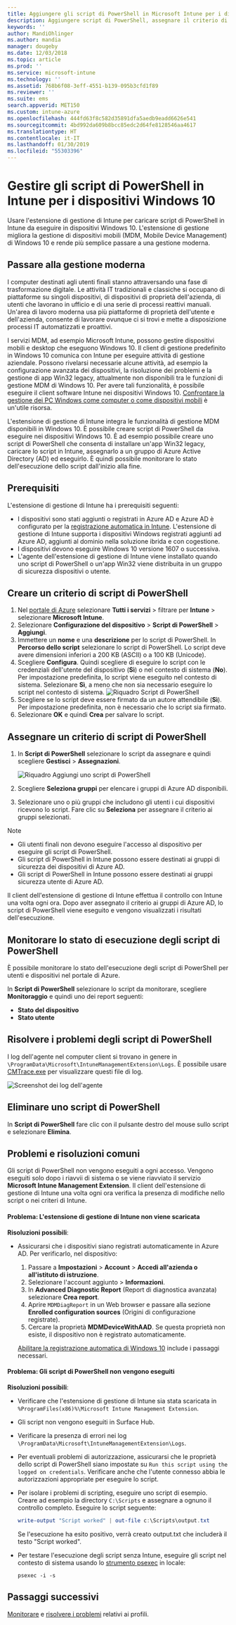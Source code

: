 ```yaml
---
title: Aggiungere gli script di PowerShell in Microsoft Intune per i dispositivi Windows 10 - Azure | Microsoft Docs
description: Aggiungere script di PowerShell, assegnare il criterio di script ai gruppi di Azure Active Directory, usare i report per monitorare gli script e ottenere informazioni sui passaggi necessari per eliminare gli script aggiunti ai dispositivi Windows 10 in Microsoft Intune. Vedere anche alcuni problemi e risoluzioni comuni.
keywords: ''
author: MandiOhlinger
ms.author: mandia
manager: dougeby
ms.date: 12/03/2018
ms.topic: article
ms.prod: ''
ms.service: microsoft-intune
ms.technology: ''
ms.assetid: 768b6f08-3eff-4551-b139-095b3cfd1f89
ms.reviewer: ''
ms.suite: ems
search.appverid: MET150
ms.custom: intune-azure
ms.openlocfilehash: 444fd63f8c582d35891dfa5aedb9eadd6626e541
ms.sourcegitcommit: 4bd992da609b8bcc85edc2d64fe8128546aa4617
ms.translationtype: HT
ms.contentlocale: it-IT
ms.lasthandoff: 01/30/2019
ms.locfileid: "55303396"
---
```

# <a name="manage-powershell-scripts-in-intune-for-windows-10-devices"></a>Gestire gli script di PowerShell in Intune per i dispositivi Windows 10

Usare l'estensione di gestione di Intune per caricare script di PowerShell in Intune da eseguire in dispositivi Windows 10. L'estensione di gestione migliora la gestione di dispositivi mobili (MDM, Mobile Device Management) di Windows 10 e rende più semplice passare a una gestione moderna.

## <a name="moving-to-modern-management"></a>Passare alla gestione moderna

I computer destinati agli utenti finali stanno attraversando una fase di trasformazione digitale. Le attività IT tradizionali e classiche si occupano di piattaforme su singoli dispositivi, di dispositivi di proprietà dell'azienda, di utenti che lavorano in ufficio e di una serie di processi reattivi manuali. Un'area di lavoro moderna usa più piattaforme di proprietà dell'utente e dell'azienda, consente di lavorare ovunque ci si trovi e mette a disposizione processi IT automatizzati e proattivi.

I servizi MDM, ad esempio Microsoft Intune, possono gestire dispositivi mobili e desktop che eseguono Windows 10. Il client di gestione predefinito in Windows 10 comunica con Intune per eseguire attività di gestione aziendale. Possono rivelarsi necessarie alcune attività, ad esempio la configurazione avanzata dei dispositivi, la risoluzione dei problemi e la gestione di app Win32 legacy, attualmente non disponibili tra le funzioni di gestione MDM di Windows 10. Per avere tali funzionalità, è possibile eseguire il client software Intune nei dispositivi Windows 10. [Confrontare la gestione dei PC Windows come computer o come dispositivi mobili](pc-management-comparison.md) è un'utile risorsa.

L'estensione di gestione di Intune integra le funzionalità di gestione MDM disponibili in Windows 10. È possibile creare script di PowerShell da eseguire nei dispositivi Windows 10. È ad esempio possibile creare uno script di PowerShell che consenta di installare un'app Win32 legacy, caricare lo script in Intune, assegnarlo a un gruppo di Azure Active Directory (AD) ed eseguirlo. È quindi possibile monitorare lo stato dell'esecuzione dello script dall'inizio alla fine.

## <a name="prerequisites"></a>Prerequisiti

L'estensione di gestione di Intune ha i prerequisiti seguenti:

- I dispositivi sono stati aggiunti o registrati in Azure AD e Azure AD è configurato per la [registrazione automatica in Intune](windows-enroll.md#enable-windows-10-automatic-enrollment). L'estensione di gestione di Intune supporta i dispositivi Windows registrati aggiunti ad Azure AD, aggiunti al dominio nella soluzione ibrida e con cogestione.
- I dispositivi devono eseguire Windows 10 versione 1607 o successiva.
- L'agente dell'estensione di gestione di Intune viene installato quando uno script di PowerShell o un'app Win32 viene distribuita in un gruppo di sicurezza dispositivi o utente.

## <a name="create-a-powershell-script-policy"></a>Creare un criterio di script di PowerShell 

1. Nel [portale di Azure](https://portal.azure.com) selezionare **Tutti i servizi** > filtrare per **Intune** > selezionare **Microsoft Intune**.
2. Selezionare **Configurazione del dispositivo** > **Script di PowerShell** > **Aggiungi**.
3. Immettere un **nome** e una **descrizione** per lo script di PowerShell. In **Percorso dello script** selezionare lo script di PowerShell. Lo script deve avere dimensioni inferiori a 200 KB (ASCII) o a 100 KB (Unicode).
4. Scegliere **Configura**. Quindi scegliere di eseguire lo script con le credenziali dell'utente del dispositivo (**Sì**) o nel contesto di sistema (**No**). Per impostazione predefinita, lo script viene eseguito nel contesto di sistema. Selezionare **Sì**, a meno che non sia necessario eseguire lo script nel contesto di sistema. 
  ![Riquadro Script di PowerShell](./media/mgmt-extension-add-script.png)
5. Scegliere se lo script deve essere firmato da un autore attendibile (**Sì**). Per impostazione predefinita, non è necessario che lo script sia firmato. 
6. Selezionare **OK** e quindi **Crea** per salvare lo script.

## <a name="assign-a-powershell-script-policy"></a>Assegnare un criterio di script di PowerShell

1. In **Script di PowerShell** selezionare lo script da assegnare e quindi scegliere **Gestisci** > **Assegnazioni**.

    ![Riquadro Aggiungi uno script di PowerShell](./media/mgmt-extension-assignments.png)

2. Scegliere **Seleziona gruppi** per elencare i gruppi di Azure AD disponibili. 
3. Selezionare uno o più gruppi che includono gli utenti i cui dispositivi ricevono lo script. Fare clic su **Seleziona** per assegnare il criterio ai gruppi selezionati.

> [!NOTE]
> - Gli utenti finali non devono eseguire l'accesso al dispositivo per eseguire gli script di PowerShell.
> - Gli script di PowerShell in Intune possono essere destinati ai gruppi di sicurezza dei dispositivi di Azure AD.
> - Gli script di PowerShell in Intune possono essere destinati ai gruppi sicurezza utente di Azure AD.

Il client dell'estensione di gestione di Intune effettua il controllo con Intune una volta ogni ora. Dopo aver assegnato il criterio ai gruppi di Azure AD, lo script di PowerShell viene eseguito e vengono visualizzati i risultati dell'esecuzione.

## <a name="monitor-run-status-for-powershell-scripts"></a>Monitorare lo stato di esecuzione degli script di PowerShell

È possibile monitorare lo stato dell'esecuzione degli script di PowerShell per utenti e dispositivi nel portale di Azure.

In **Script di PowerShell** selezionare lo script da monitorare, scegliere **Monitoraggio** e quindi uno dei report seguenti:

- **Stato del dispositivo**
- **Stato utente**

## <a name="troubleshoot-powershell-scripts"></a>Risolvere i problemi degli script di PowerShell

I log dell'agente nel computer client si trovano in genere in `\ProgramData\Microsoft\IntuneManagementExtension\Logs`. È possibile usare [CMTrace.exe](https://docs.microsoft.com/sccm/core/support/tools) per visualizzare questi file di log. 

![Screenshot dei log dell'agente](./media/apps-win32-app-10.png)  

## <a name="delete-a-powershell-script"></a>Eliminare uno script di PowerShell

In **Script di PowerShell** fare clic con il pulsante destro del mouse sullo script e selezionare **Elimina**.

## <a name="common-issues-and-resolutions"></a>Problemi e risoluzioni comuni

Gli script di PowerShell non vengono eseguiti a ogni accesso. Vengono eseguiti solo dopo i riavvii di sistema o se viene riavviato il servizio **Microsoft Intune Management Extension**. Il client dell'estensione di gestione di Intune una volta ogni ora verifica la presenza di modifiche nello script o nei criteri di Intune.

#### <a name="issue-intune-management-extension-doesnt-download"></a>Problema: L'estensione di gestione di Intune non viene scaricata

**Risoluzioni possibili**:

- Assicurarsi che i dispositivi siano registrati automaticamente in Azure AD. Per verificarlo, nel dispositivo: 

  1. Passare a **Impostazioni** > **Account** > **Accedi all'azienda o all'istituto di istruzione**.
  2. Selezionare l'account aggiunto > **Informazioni**.
  3. In **Advanced Diagnostic Report** (Report di diagnostica avanzata) selezionare **Crea report**.
  4. Aprire `MDMDiagReport` in un Web browser e passare alla sezione **Enrolled configuration sources** (Origini di configurazione registrate).
  5. Cercare la proprietà **MDMDeviceWithAAD**. Se questa proprietà non esiste, il dispositivo non è registrato automaticamente.

    [Abilitare la registrazione automatica di Windows 10](windows-enroll.md#enable-windows-10-automatic-enrollment) include i passaggi necessari.

#### <a name="issue-the-powershell-scripts-do-not-run"></a>Problema: Gli script di PowerShell non vengono eseguiti

**Risoluzioni possibili**:

- Verificare che l'estensione di gestione di Intune sia stata scaricata in `%ProgramFiles(x86)%\Microsoft Intune Management Extension`.
- Gli script non vengono eseguiti in Surface Hub.
- Verificare la presenza di errori nei log `\ProgramData\Microsoft\IntuneManagementExtension\Logs`.
- Per eventuali problemi di autorizzazione, assicurarsi che le proprietà dello script di PowerShell siano impostate su `Run this script using the logged on credentials`. Verificare anche che l'utente connesso abbia le autorizzazioni appropriate per eseguire lo script.
- Per isolare i problemi di scripting, eseguire uno script di esempio. Creare ad esempio la directory `C:\Scripts` e assegnare a ognuno il controllo completo. Eseguire lo script seguente:

  ```powershell
  write-output "Script worked" | out-file c:\Scripts\output.txt
  ```

  Se l'esecuzione ha esito positivo, verrà creato output.txt che includerà il testo "Script worked".

- Per testare l'esecuzione degli script senza Intune, eseguire gli script nel contesto di sistema usando lo [strumento psexec](https://docs.microsoft.com/sysinternals/downloads/psexec) in locale:

  `psexec -i -s`

## <a name="next-steps"></a>Passaggi successivi

[Monitorare](device-profile-monitor.md) e [risolvere i problemi](device-profile-troubleshoot.md) relativi ai profili.
